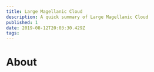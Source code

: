 ```yaml
---
title: Large Magellanic Cloud
description: A quick summary of Large Magellanic Cloud
published: 1
date: 2019-08-12T20:03:30.429Z
tags: 
---
```


# About